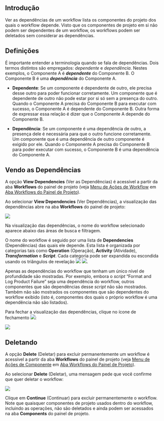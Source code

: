 [//]: # (Dependências e Exclusão de Workflows)
[//]: # (This is a translation of Version 11, published on August 6, 2021.)

## Introdução

Ver as dependências de um workflow lista os componentes do projeto dos quais o workflow depende. Visto que os componentes de projeto em si não podem ser dependentes de um workflow, os workflows podem ser deletados sem considerar as dependências.


## Definições

É importante entender a terminologia quando se fala de dependências. Dois termos distintos são empregados: *dependente* e *dependência*. Nestes exemplos, o Componente A é ***dependente*** do Componente B. O Componente B é uma ***dependência*** do Componente A.

-   **Dependente**: Se um componente é dependente de outro, ele precisa desse outro para poder funcionar corretamente. Um componente que é dependente de outro não pode estar por si só sem a presença do outro. Quando o Componente A precisa do Componente B para executar com sucesso, o Componente A é dependente do Componente B. Outra forma de expressar essa relação é dizer que o Componente A depende do Componente B.

-   **Dependência**: Se um componente é uma dependência de outro, a presença dele é necessária para que o outro funcione corretamente. Um componente que é uma dependência de outro componente é exigido por ele. Quando o Componente A precisa do Componente B para poder executar com sucesso, o Componente B é uma dependência do Componente A.


## Vendo as Dependências

A opção **View Dependencies** (Ver as Dependências) é acessível a partir da aba **Workflows** do painel de projeto (veja [Menu de Ações de Workflow](https://success.jitterbit.com/display/CS/Project+Pane+Workflows+Tab?showLanguage=pt_BR#ProjectPaneWorkflowsTab-workflow-actions-menu) em [Aba Workflows do Painel de Projeto](https://success.jitterbit.com/display/CS/Project+Pane+Workflows+Tab?showLanguage=pt_BR)).

Ao selecionar **View Dependencies** (Ver Dependências), a visualização das dependências abre na aba **Workflows** do painel de projeto:

<span class="confluence-embedded-file-wrapper"><img src="https://docs-source.jitterbit.com/cs/project-pane/workflows/dependencies_workflow.png" class="confluence-embedded-image confluence-external-resource" data-image-src="https://docs-source.jitterbit.com/cs/project-pane/workflows/dependencies_workflow.png" /></span>

Na visualização das dependências, o nome do workflow selecionado aparece abaixo das áreas de busca e filtragem.

O nome do workflow é seguido por uma lista de **Dependencies** (Dependências) das quais ele depende. Esta lista é organizada por categorias tais como **Operation** (Operação), **Activity** (Atividade), ***Transformation*** e ***Script***. Cada categoria pode ser expandida ou escondida usando os triângulos de revelação <span class="confluence-embedded-file-wrapper confluence-embedded-manual-size"><img src="https://docs-source.jitterbit.com/common/icons/down-arrow_2.png" class="confluence-embedded-image confluence-external-resource" /></span> <span class="confluence-embedded-file-wrapper confluence-embedded-manual-size"><img src="https://docs-source.jitterbit.com/common/icons/right-arrow_2.png" class="confluence-embedded-image confluence-external-resource" /></span>.

Apenas as dependências do workflow que tenham um único nível de profundidade são mostradas. Por exemplo, embora o *script* “Format and Log Product Failure” seja uma dependência do workflow, outros componentes que são dependências desse *script* não são mostrados. Também não são mostrados os componentes que são dependentes do workflow exibido (isto é, componentes dos quais o próprio workflow é uma dependência não são listados).

Para fechar a visualização das dependências, clique no ícone de fechamento <span class="confluence-embedded-file-wrapper confluence-embedded-manual-size"><img src="https://docs-source.jitterbit.com/common/icons/close.png" class="confluence-embedded-image confluence-external-resource" /></span>:

<span class="confluence-embedded-file-wrapper"><img src="https://docs-source.jitterbit.com/cs/project-pane/workflows/dependencies_workflow_close_annotated.png" class="confluence-embedded-image confluence-external-resource" data-image-src="https://docs-source.jitterbit.com/cs/project-pane/workflows/dependencies_workflow_close_annotated.png" /></span>


## Deletando

A opção **Delete** (Deletar) para excluir permanentemente um workflow é acessível a partir da aba **Workflows** do painel de projeto (veja [Menu de Ações de Componente](https://success.jitterbit.com/display/CS/Project+Pane+Workflows+Tab?showLanguage=pt_BR#ProjectPaneWorkflowsTab-component-actions-menu) em [Aba Workflows do Painel de Projeto](https://success.jitterbit.com/display/CS/Project+Pane+Workflows+Tab?showLanguage=pt_BR)).

Ao selecionar **Delete** (Deletar), uma mensagem pede que você confirme que quer deletar o workflow:

<span class="confluence-embedded-file-wrapper"><img src="https://docs-source.jitterbit.com/cs/dialog/delete-workflow.png" class="confluence-embedded-image confluence-external-resource" data-image-src="https://docs-source.jitterbit.com/cs/dialog/delete-workflow.png" /></span>

Clique em **Continue** (Continuar) para excluir permanentemente o workflow. Note que quaisquer componentes de projeto usados dentro do workflow, incluindo as operações, não são deletados e ainda podem ser acessados na aba **Components** do painel de projeto.
